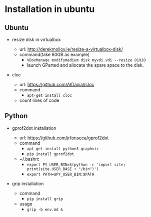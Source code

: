 # Installation in ubuntu

## Ubuntu

- resize disk in virtualbox
    - url: http://derekmolloy.ie/resize-a-virtualbox-disk/
    - command(take 80GB as example)
        - `VBoxManage modifymedium disk myvdi.vdi --resize 81920`
        - launch GParted and allocate the spare space to the disk.

- cloc
    - url: https://github.com/AlDanial/cloc
    - command
        - `apt-get install cloc`
    - count lines of code

## Python

- gprof2dot installation
    - url: https://github.com/jrfonseca/gprof2dot
    - command
        - `apt-get install python3 graphviz`
        - `pip install gprof2dot`
    - ~/.bashrc
        - `export PY_USER_BIN=$(python -c 'import site; print(site.USER_BASE + "/bin")')`
        - `export PATH=$PY_USER_BIN:$PATH`

- grip installation
    - command
        - `pip install grip`
    - usage
        - `grip -b env.md &`


